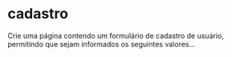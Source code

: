 # cadastro
Crie uma página contendo um formulário de cadastro de usuário, permitindo que sejam informados os seguintes valores...
